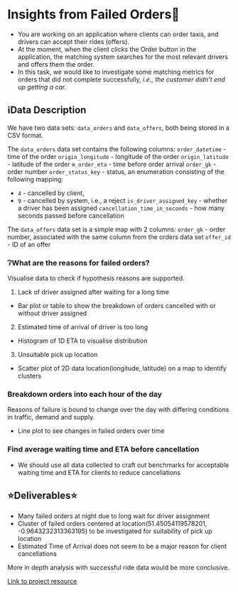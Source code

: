 # Insights from Failed Orders🚙
- You are working on an application where clients can order taxis, and drivers can accept their rides (offers).
- At the moment, when the client clicks the Order button in the application, the matching system searches for the most relevant drivers and offers them the order.
- In this task, we would like to investigate some matching metrics for orders that did not complete successfully, *i.e., the customer didn't end up getting a car.*

## ℹ️Data Description
We have two data sets: `data_orders` and `data_offers`, both being stored in a CSV format.  

The `data_orders` data set contains the following columns:
`order_datetime` - time of the order
`origin_longitude` - longitude of the order
`origin_latitude` - latitude of the order
`m_order_eta` - time before order arrival
`order_gk` - order number
`order_status_key` - status, an enumeration consisting of the following mapping:
- `4` - cancelled by client,
- `9` - cancelled by system, i.e., a reject
`is_driver_assigned_key` - whether a driver has been assigned
`cancellation_time_in_seconds` - how many seconds passed before cancellation 

The `data_offers` data set is a simple map with 2 columns:
`order_gk` - order number, associated with the same column from the orders data set
`offer_id` - ID of an offer

### ❔What are the reasons for failed orders?
Visualise data to check if hypothesis reasons are supported.

1. Lack of driver assigned after waiting for a long time
- Bar plot or table to show the breakdown of orders cancelled with or without driver assigned

2. Estimated time of arrival of driver is too long
- Histogram of 1D ETA to visualise distribution

3. Unsuitable pick up location
- Scatter plot of 2D data location(longitude, latitude) on a map to identify clusters

### Breakdown orders into each hour of the day
Reasons of failure is bound to change over the day with differing conditions in traffic, demand and supply.
- Line plot to see changes in failed orders over time

### Find average waiting time and ETA before cancellation
- We should use all data collected to craft out benchmarks for acceptable waiting time and ETA for clients to reduce cancellations

## ⭐Deliverables⭐
- Many failed orders at night due to long wait for driver assignment
- Cluster of failed orders centered at location(51.45054119578201, -0.9643232313363195) to be investigated for suitability of pick up location
- Estimated Time of Arrival does not seem to be a major reason for client cancellations

More in depth analysis with successful ride data would be more conclusive.

[Link to project resource](https://platform.stratascratch.com/data-projects/insights-failed-orders)
